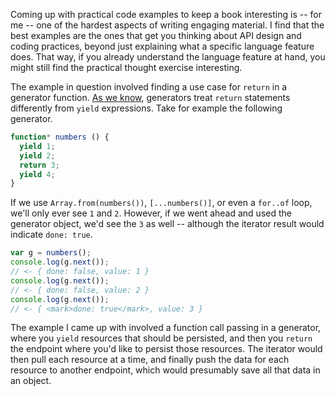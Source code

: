 Coming up with practical code examples to keep a book interesting is -- for me -- one of the hardest aspects of writing engaging material. I find that the best examples are the ones that get you thinking about API design and coding practices, beyond just explaining what a specific language feature does. That way, if you already understand the language feature at hand, you might still find the practical thought exercise interesting.

The example in question involved finding a use case for `return` in a generator function. [As we know][1], generators treat `return` statements differently from `yield` expressions. Take for example the following generator.

```js
function* numbers () {
  yield 1;
  yield 2;
  return 3;
  yield 4;
}
```

If we use `Array.from(numbers())`, `[...numbers()]`, or even a `for..of` loop, we'll only ever see `1` and `2`. However, if we went ahead and used the generator object, we'd see the `3` as well -- although the iterator result would indicate `done: true`.

```js
var g = numbers();
console.log(g.next());
// <- { done: false, value: 1 }
console.log(g.next());
// <- { done: false, value: 2 }
console.log(g.next());
// <- { <mark>done: true</mark>, value: 3 }
```

The example I came up with involved a function call passing in a generator, where you `yield` resources that should be persisted, and then you `return` the endpoint where you'd like to persist those resources. The iterator would then pull each resource at a time, and finally push the data for each resource to another endpoint, which would presumably save all that data in an object.

[1]: /articles/es6-generators-in-depth "ES6 Generators in Depth on Pony Foo"
[2]: /articles/es6-promises-in-depth "ES6 Promises in Depth on Pony Foo"
